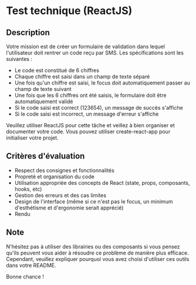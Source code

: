 # Test technique (ReactJS)

## Description

Votre mission est de créer un formulaire de validation dans lequel l'utilisateur doit rentrer un code reçu par SMS. Les spécifications sont les suivantes :
- Le code est constitué de 6 chiffres
- Chaque chiffre est saisi dans un champ de texte séparé
- Une fois qu'un chiffre est saisi, le focus doit automatiquement passer au champ de texte suivant
- Une fois que les 6 chiffres ont été saisis, le formulaire doit être automatiquement validé
- Si le code saisi est correct (123654), un message de succès s'affiche
- Si le code saisi est incorrect, un message d'erreur s'affiche

Veuillez utiliser ReactJS pour cette tâche et veillez à bien organiser et documenter votre code. Vous pouvez utiliser create-react-app pour initialiser votre projet.

## Critères d'évaluation
- Respect des consignes et fonctionnalités
- Propreté et organisation du code
- Utilisation appropriée des concepts de React (state, props, composants, hooks, etc)
- Gestion des erreurs et des cas limites
- Design de l'interface (même si ce n'est pas le focus, un minimum d'esthétisme et d'ergonomie serait apprécié)
- Rendu

## Note

N'hésitez pas à utiliser des librairies ou des composants si vous pensez qu'ils peuvent vous aider à résoudre ce problème de manière plus efficace. Cependant, veuillez expliquer pourquoi vous avez choisi d'utiliser ces outils dans votre README.

Bonne chance !